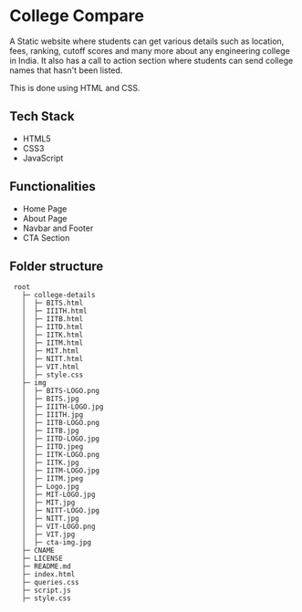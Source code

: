 # College Compare




A Static website where students can get various details such as location, fees, ranking, cutoff scores and many more about any engineering college in India. It also has a call to action section where students can send college names that hasn't been listed.

This is done using HTML and CSS.


## Tech Stack

- HTML5
- CSS3
- JavaScript

## Functionalities

- Home Page
- About Page
- Navbar and Footer
- CTA Section

## Folder structure
```
 root
   ├─ college-details
   │  ├─ BITS.html
   │  ├─ IIITH.html
   │  ├─ IITB.html
   │  ├─ IITD.html
   │  ├─ IITK.html
   │  ├─ IITM.html
   │  ├─ MIT.html
   │  ├─ NITT.html
   │  ├─ VIT.html
   │  ├─ style.css
   ├─ img
   │  ├─ BITS-LOGO.png
   │  ├─ BITS.jpg
   │  ├─ IIITH-LOGO.jpg
   │  ├─ IIITH.jpg
   │  ├─ IITB-LOGO.png
   │  ├─ IITB.jpg
   │  ├─ IITD-LOGO.jpg
   │  ├─ IITD.jpeg
   │  ├─ IITK-LOGO.png
   │  ├─ IITK.jpg
   │  ├─ IITM-LOGO.jpg
   │  ├─ IITM.jpeg
   │  ├─ Logo.jpg
   │  ├─ MIT-LOGO.jpg
   │  ├─ MIT.jpg
   │  ├─ NITT-LOGO.jpg
   │  ├─ NITT.jpg
   │  ├─ VIT-LOGO.png
   │  ├─ VIT.jpg
   │  ├─ cta-img.jpg 
   ├─ CNAME
   ├─ LICENSE
   ├─ README.md
   ├─ index.html
   ├─ queries.css
   ├─ script.js
   ├─ style.css
```


